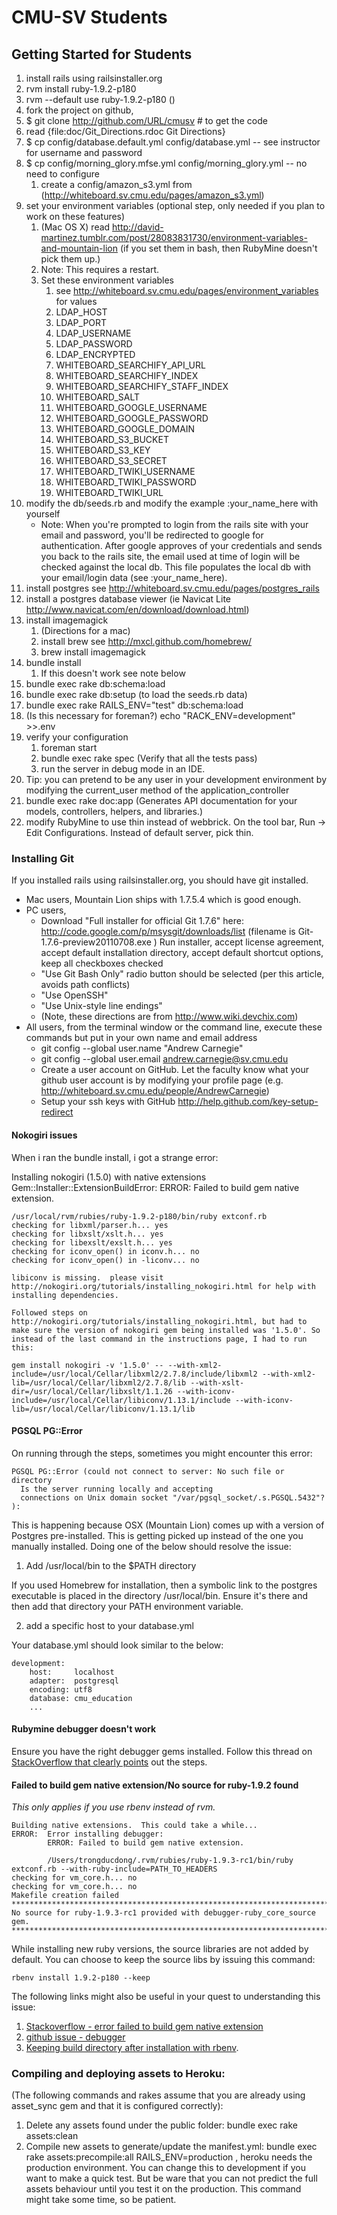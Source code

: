 CMU-SV Students
===============

## Getting Started for Students
1. install rails using railsinstaller.org
1. rvm install ruby-1.9.2-p180
1. rvm --default use ruby-1.9.2-p180  ()
1. fork the project on github,
1. $ git clone http://github.com/URL/cmusv # to get the code
1. read {file:doc/Git_Directions.rdoc Git Directions}
1. $ cp config/database.default.yml config/database.yml -- see instructor for username and password
1. $ cp config/morning_glory.mfse.yml config/morning_glory.yml -- no need to configure
    1. create a config/amazon_s3.yml from (http://whiteboard.sv.cmu.edu/pages/amazon_s3.yml)
1. set your environment variables (optional step, only needed if you plan to work on these features)
   1. (Mac OS X) read http://david-martinez.tumblr.com/post/28083831730/environment-variables-and-mountain-lion (if you set them in bash, then RubyMine doesn't pick them up.)
   1. Note: This requires a restart. 
   1. Set these environment variables
      1. see http://whiteboard.sv.cmu.edu/pages/environment_variables for values
      1. LDAP_HOST 
      1. LDAP_PORT 
      1. LDAP_USERNAME
      1. LDAP_PASSWORD
      1. LDAP_ENCRYPTED 
      1. WHITEBOARD_SEARCHIFY_API_URL
      1. WHITEBOARD_SEARCHIFY_INDEX
      1. WHITEBOARD_SEARCHIFY_STAFF_INDEX
      1. WHITEBOARD_SALT
      1. WHITEBOARD_GOOGLE_USERNAME
      1. WHITEBOARD_GOOGLE_PASSWORD
      1. WHITEBOARD_GOOGLE_DOMAIN
      1. WHITEBOARD_S3_BUCKET
      1. WHITEBOARD_S3_KEY
      1. WHITEBOARD_S3_SECRET
      1. WHITEBOARD_TWIKI_USERNAME
      1. WHITEBOARD_TWIKI_PASSWORD
      1. WHITEBOARD_TWIKI_URL
1. modify the db/seeds.rb and modify the example :your_name_here with yourself
    * Note: When you're prompted to login from the rails site with your email and password, you'll be redirected to google for authentication. After google approves of your credentials and sends you back to the rails site, the email used at time of login will be checked against the local db. This file populates the local db with your email/login data (see :your_name_here).
1. install postgres see http://whiteboard.sv.cmu.edu/pages/postgres_rails
1. install a postgres database viewer (ie Navicat Lite http://www.navicat.com/en/download/download.html)
1. install imagemagick
   1. (Directions for a mac)
   1. install brew see http://mxcl.github.com/homebrew/
   1. brew install imagemagick
1. bundle install
   1. If this doesn't work see note below
1. bundle exec rake db:schema:load
1. bundle exec rake db:setup (to load the seeds.rb data)
1. bundle exec rake RAILS_ENV="test" db:schema:load
1. (Is this necessary for foreman?) echo "RACK_ENV=development" >>.env
1. verify your configuration
   1. foreman start
   1. bundle exec rake spec  (Verify that all the tests pass)
   1. run the server in debug mode in an IDE.
1. Tip: you can pretend to be any user in your development environment by modifying the current_user method of the application_controller
1. bundle exec rake doc:app (Generates API documentation for your models, controllers, helpers, and libraries.)
1. modify RubyMine to use thin instead of webbrick. On the tool bar, Run -> Edit Configurations. Instead of default server, pick thin.

### Installing Git
If you installed rails using railsinstaller.org, you should have git installed.

* Mac users, Mountain Lion ships with 1.7.5.4 which is good enough.
* PC users,
   * Download "Full installer for official Git 1.7.6" here: http://code.google.com/p/msysgit/downloads/list (filename is Git-1.7.6-preview20110708.exe )
Run installer, accept license agreement, accept default installation directory, accept default shortcut options, keep all checkboxes checked
   * "Use Git Bash Only" radio button should be selected (per this article, avoids path conflicts)
   * "Use OpenSSH"
   * "Use Unix-style line endings"
   * (Note, these directions are from http://www.wiki.devchix.com)
* All users, from the terminal window or the command line, execute these commands but put in your own name and email address
   * git config --global user.name "Andrew Carnegie"
   * git config --global user.email andrew.carnegie@sv.cmu.edu
   * Create a user account on GitHub. Let the faculty know what your github user account is by modifying your profile page (e.g. http://whiteboard.sv.cmu.edu/people/AndrewCarnegie)
   * Setup your ssh keys with GitHub http://help.github.com/key-setup-redirect

#### Nokogiri issues

When i ran the bundle install, i got a strange error:

Installing nokogiri (1.5.0) with native extensions
Gem::Installer::ExtensionBuildError: ERROR: Failed to build gem native extension.

    /usr/local/rvm/rubies/ruby-1.9.2-p180/bin/ruby extconf.rb
    checking for libxml/parser.h... yes
    checking for libxslt/xslt.h... yes
    checking for libexslt/exslt.h... yes
    checking for iconv_open() in iconv.h... no
    checking for iconv_open() in -liconv... no

    libiconv is missing.  please visit http://nokogiri.org/tutorials/installing_nokogiri.html for help with installing dependencies.

    Followed steps on  http://nokogiri.org/tutorials/installing_nokogiri.html, but had to make sure the version of nokogiri gem being installed was '1.5.0'. So instead of the last command in the instructions page, I had to run this:

    gem install nokogiri -v '1.5.0' -- --with-xml2-include=/usr/local/Cellar/libxml2/2.7.8/include/libxml2 --with-xml2-lib=/usr/local/Cellar/libxml2/2.7.8/lib --with-xslt-dir=/usr/local/Cellar/libxslt/1.1.26 --with-iconv-include=/usr/local/Cellar/libiconv/1.13.1/include --with-iconv-lib=/usr/local/Cellar/libiconv/1.13.1/lib

#### PGSQL PG::Error

On running through the steps, sometimes you might encounter this error:

    PGSQL PG::Error (could not connect to server: No such file or directory
      Is the server running locally and accepting
      connections on Unix domain socket "/var/pgsql_socket/.s.PGSQL.5432"?
    ):

This is happening because OSX (Mountain Lion) comes up with a version of Postgres pre-installed. This is getting picked up instead of the one you manually installed. Doing one of the below should resolve the issue:

1. Add /usr/local/bin to the $PATH directory

If you used Homebrew for installation, then a symbolic link to the postgres executable is placed in the directory /usr/local/bin. Ensure it's there and then add that directory your PATH environment variable.

2. add a specific host to your database.yml

Your database.yml should look similar to the below:

    development:
        host:     localhost
        adapter:  postgresql
        encoding: utf8
        database: cmu_education
        ...

#### Rubymine debugger doesn't work

Ensure you have the right debugger gems installed. Follow this thread on [StackOverflow that clearly points](http://stackoverflow.com/questions/10323119/cannot-load-such-file-script-rails-getting-this-error-while-remote-debuggin/10325110#10325110) out the steps.

#### Failed to build gem native extension/No source for ruby-1.9.2 found

*This only applies if you use rbenv instead of rvm.*

    Building native extensions.  This could take a while...
    ERROR:  Error installing debugger:
            ERROR: Failed to build gem native extension.

            /Users/trongducdong/.rvm/rubies/ruby-1.9.3-rc1/bin/ruby extconf.rb --with-ruby-include=PATH_TO_HEADERS
    checking for vm_core.h... no
    checking for vm_core.h... no
    Makefile creation failed
    **************************************************************************
    No source for ruby-1.9.3-rc1 provided with debugger-ruby_core_source gem.
    **************************************************************************

While installing new ruby versions, the source libraries are not added by default. You can choose to keep the source libs by issuing this command:

    rbenv install 1.9.2-p180 --keep

The following links might also be useful in your quest to understanding this issue:

1. [Stackoverflow - error failed to build gem native extension](http://stackoverflow.com/questions/13108299/error-installing-debugger-linecache-error-failed-to-build-gem-native-extension)
2. [github issue - debugger](https://github.com/cldwalker/debugger/issues/14)
3. [Keeping build directory after installation with rbenv](https://github.com/sstephenson/ruby-build#keeping-the-build-directory-after-installation).

### Compiling and deploying assets to Heroku:

(The following commands and rakes assume that you are already using asset_sync gem and that it is configured correctly):

1. Delete any assets found under the public folder: bundle exec rake assets:clean
2. Compile new assets to generate/update the manifest.yml: bundle exec rake assets:precompile:all RAILS_ENV=production , heroku needs the production environment. You can change this to development if you want to make a quick test. But be ware that you can not predict the full assets behaviour until you test it on the production. This command might take some time, so be patient. 
